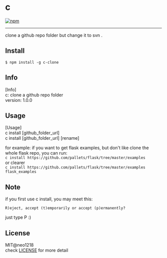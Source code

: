 # c
[![npm](https://img.shields.io/npm/v/c-clone.svg?maxAge=2592000)](https://www.npmjs.com/package/c-clone)
<hr/>
clone a github repo folder but change it to svn .

## Install

```$ npm install -g c-clone```

## Info
[Info] <br/>
    c: clone a github repo folder <br/>
    version: 1.0.0 <br/>

## Usage
[Usage] <br/>
    c install [github_folder_url] <br/>
    c install [github_folder_url] [rename] <br/>

for example: if you want to get flask examples, but don't like clone the whole flask repo,
you can run: <br/>
```c install https://github.com/pallets/flask/tree/master/examples``` <br/>
or clearer <br/>
```c install https://github.com/pallets/flask/tree/master/examples flask_examples``` <br/>

## Note
if you first use c install, you may meet this:

    R)eject, accept (t)emporarily or accept (p)ermanently?

just type P :)

## License
MIT@neo1218<br/>
check [LICENSE](https://github.com/neo1218/c/blob/master/LICENSE) for more detail
